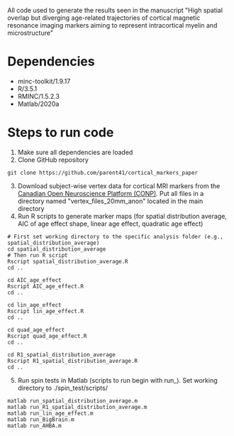 All code used to generate the results seen in the manuscript "High spatial overlap but diverging age-related trajectories of cortical magnetic resonance imaging markers aiming to represent intracortical myelin and microstructure"

# Dependencies
* minc-toolkit/1.9.17
* R/3.5.1
* RMINC/1.5.2.3
* Matlab/2020a

# Steps to run code
1. Make sure all dependencies are loaded
2. Clone GitHub repository
```
git clone https://github.com/parent41/cortical_markers_paper
```
3. Download subject-wise vertex data for cortical MRI markers from the [Canadian Open Neuroscience Platform (CONP)](https://portal.conp.ca/index). Put all files in a directory named "vertex_files_20mm_anon" located in the main directory
4. Run R scripts to generate marker maps (for spatial distribution average, AIC of age effect shape, linear age effect, quadratic age effect)
```
# First set working directory to the specific analysis folder (e.g., spatial_distribution_average)
cd spatial_distribution_average
# Then run R script
Rscript spatial_distribution_average.R
cd ..

cd AIC_age_effect
Rscript AIC_age_effect.R
cd ..

cd lin_age_effect
Rscript lin_age_effect.R
cd ..

cd quad_age_effect
Rscript quad_age_effect.R
cd ..

cd R1_spatial_distribution_average
Rscript R1_spatial_distribution_average.R
cd ..
```
5. Run spin tests in Matlab (scripts to run begin with run_). Set working directory to ./spin_test/scripts/
```
matlab run_spatial_distribution_average.m
matlab run_R1_spatial_distribution_average.m
matlab run_lin_age_effect.m
matlab run_BigBrain.m
matlab run_AHBA.m
```


